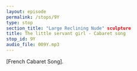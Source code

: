 ```yaml
---
layout: episode
permalink: /stops/9Y
type: stop
section_title: "Large Reclining Nude" sculpture
title: The little servant girl - Cabaret song
stop_id: 9Y
audio_file: 009Y.mp3
---
```


[French Cabaret Song].
